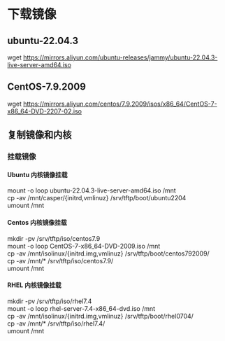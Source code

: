 # 下载镜像
## ubuntu-22.04.3
wget https://mirrors.aliyun.com/ubuntu-releases/jammy/ubuntu-22.04.3-live-server-amd64.iso

## CentOS-7.9.2009
wget https://mirrors.aliyun.com/centos/7.9.2009/isos/x86_64/CentOS-7-x86_64-DVD-2207-02.iso

## 复制镜像和内核
### 挂载镜像
#### Ubuntu 内核镜像挂载
mount -o loop ubuntu-22.04.3-live-server-amd64.iso /mnt <br/>
cp -av /mnt/casper/{initrd,vmlinuz} /srv/tftp/boot/ubuntu2204 <br/>
umount /mnt <br/>

#### Centos 内核镜像挂载 
mkdir -pv /srv/tftp/iso/centos7.9 <br/>
mount -o loop CentOS-7-x86_64-DVD-2009.iso /mnt <br/>
cp -av /mnt/isolinux/{initrd.img,vmlinuz} /srv/tftp/boot/centos792009/ <br/>
cp -av /mnt/* /srv/tftp/iso/centos7.9/ <br/>
umount /mnt <br/>

#### RHEL 内核镜像挂载
mkdir -pv /srv/tftp/iso/rhel7.4 <br/>
mount -o loop rhel-server-7.4-x86_64-dvd.iso /mnt <br/>
cp -av /mnt/isolinux/{initrd.img,vmlinuz} /srv/tftp/boot/rhel0704/ <br/>
cp -av /mnt/* /srv/tftp/iso/rhel7.4/ <br/>
umount /mnt <br/>
